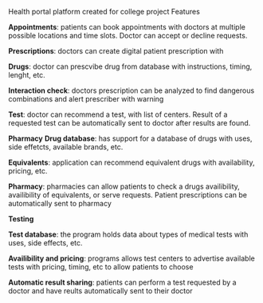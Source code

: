Health portal platform created for college project
Features


**Appointments**: patients can book appointments with doctors at multiple possible locations and time slots. Doctor can accept or decline requests.


**Prescriptions**: doctors can create digital patient prescription with

  **Drugs**: doctor can prescvibe drug from database with instructions, timing, lenght, etc.
  
  **Interaction check**: doctors prescription can be analyzed to find dangerous combinations and alert prescriber with warning
  
  **Test**: doctor can recommend a test, with list of centers. Result of a requested test can be automatically sent to doctor after results are found.

  
**Pharmacy**
  **Drug database**: has support for a database of drugs with uses, side effetcts, available brands, etc.
  
  **Equivalents**: application can recommend equivalent drugs with availability, pricing, etc.
  
  **Pharmacy**: pharmacies can allow patients to check a drugs availibility, availibility of equivalents, or serve requests. Patient prescriptions can be automatically sent to pharmacy

  
**Testing**

  **Test database**: the program holds data about types of medical tests with uses, side effects, etc.
  
  **Availibility and pricing**: programs allows test centers to advertise available tests with pricing, timing, etc to allow patients to choose
  
  **Automatic result sharing**: patients can perform a test requested by a doctor and have reults automatically sent to their doctor 
  
